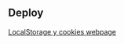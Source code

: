 ## Deploy
<a href="https://rafael2026.github.io/frontend/LocalStorage y cookies">LocalStorage y cookies webpage</a>
